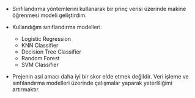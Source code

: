 * Sınfılandırma yöntemlerini kullanarak bir prinç verisi üzerinde makine öğrenmesi modeli geliştirdim.

* Kullandığım sınıflandırma modelleri.
    * Logistic Regression
    * KNN Classifier 
    * Decision Tree Classifier
    * Random Forest
    * SVM Classifier   

* Prejenin asıl amacı daha iyi bir skor elde etmek değildir. Veri işleme ve sınfılandırma modelleri üzerinde çalışmalar yaparak yeterliliğimi artırmaktır.
  
